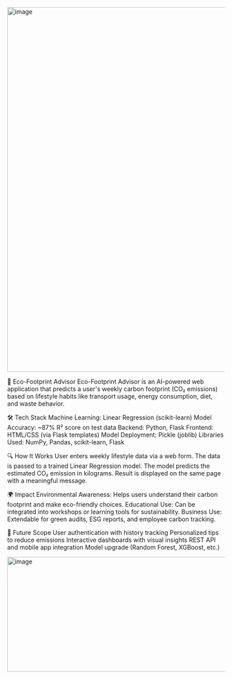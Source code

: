 <img width="795" height="843" alt="image" src="https://github.com/user-attachments/assets/cf9f2c81-5498-46ba-ab61-b8533b4d2dad" />

🌱 Eco-Footprint Advisor
Eco-Footprint Advisor is an AI-powered web application that predicts a user's weekly carbon footprint (CO₂ emissions) based on lifestyle habits like transport usage, energy consumption, diet, and waste behavior.

🛠 Tech Stack
Machine Learning: Linear Regression (scikit-learn)
Model Accuracy: ~87% R² score on test data
Backend: Python, Flask
Frontend: HTML/CSS (via Flask templates)
Model Deployment: Pickle (joblib)
Libraries Used: NumPy, Pandas, scikit-learn, Flask

🔍 How It Works
User enters weekly lifestyle data via a web form.
The data is passed to a trained Linear Regression model.
The model predicts the estimated CO₂ emission in kilograms.
Result is displayed on the same page with a meaningful message.

🌍 Impact
Environmental Awareness: Helps users understand their carbon footprint and make eco-friendly choices.
Educational Use: Can be integrated into workshops or learning tools for sustainability.
Business Use: Extendable for green audits, ESG reports, and employee carbon tracking.

🚀 Future Scope
User authentication with history tracking
Personalized tips to reduce emissions
Interactive dashboards with visual insights
REST API and mobile app integration
Model upgrade (Random Forest, XGBoost, etc.)

<img width="1377" height="265" alt="image" src="https://github.com/user-attachments/assets/7a5fcf0d-c169-45a0-b06b-ee103abcbf02" />
